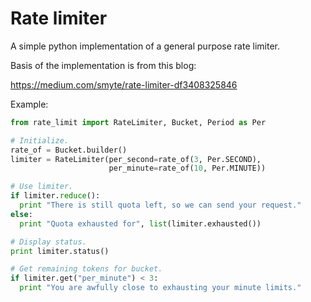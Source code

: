 # Rate limiter

A simple python implementation of a general purpose rate limiter.

Basis of the implementation is from this blog:

https://medium.com/smyte/rate-limiter-df3408325846

Example:

```python
from rate_limit import RateLimiter, Bucket, Period as Per

# Initialize.
rate_of = Bucket.builder()
limiter = RateLimiter(per_second=rate_of(3, Per.SECOND),
                      per_minute=rate_of(10, Per.MINUTE))

# Use limiter.
if limiter.reduce():
  print "There is still quota left, so we can send your request."
else:
  print "Quota exhausted for", list(limiter.exhausted())

# Display status.
print limiter.status()

# Get remaining tokens for bucket.
if limiter.get("per_minute") < 3:
  print "You are awfully close to exhausting your minute limits."
```
